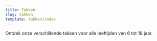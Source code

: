 ```yaml
---
title: Takken
slug: takken
template: takken/index
---
```


Ontdek onze verschillende takken voor alle leeftijden van 6 tot 18 jaar.
